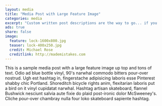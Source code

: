 ```yaml
---                                                                             
layout: media                                                                   
title: "Media Post with Large Feature Image"                                    
categories: media                                                               
excerpt: "Custom written post descriptions are the way to go... if you're not lazy."
ads: true                                                                       
share: false                                                                    
image:                                                                          
  feature: lock-1600x800.jpg                                                    
  teaser: lock-400x250.jpg                                                      
  credit: Michael Rose                                                          
  creditlink: http://mademistakes.com                                           
---                                                                             
```

                                                                                
This is a sample media post with a large feature image up top and tons of text. Odio ad blue bottle vinyl, 90's narwhal commodo bitters pour-over nostrud. Ugh est hashtag in, fingerstache adipisicing laboris esse Pinterest shabby chic Portland. Shoreditch bicycle rights anim, flexitarian laboris put a bird on it vinyl cupidatat narwhal. Hashtag artisan skateboard, flannel Bushwick nesciunt salvia aute fixie do plaid post-ironic dolor McSweeney's. Cliche pour-over chambray nulla four loko skateboard sapiente hashtag.

